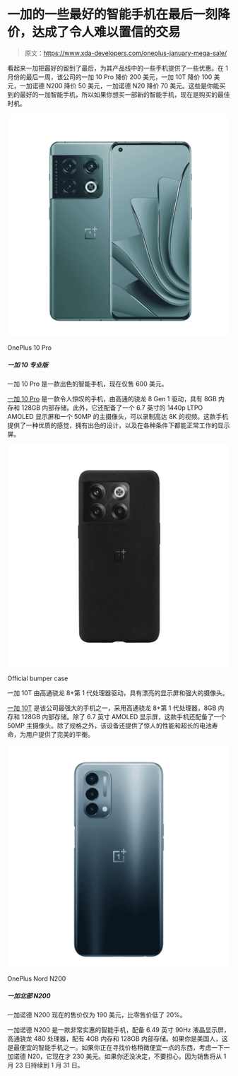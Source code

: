 # 一加的一些最好的智能手机在最后一刻降价，达成了令人难以置信的交易

> 原文：<https://www.xda-developers.com/oneplus-january-mega-sale/>

看起来一加把最好的留到了最后，为其产品线中的一些手机提供了一些优惠。在 1 月份的最后一周，该公司的一加 10 Pro 降价 200 美元，一加 10T 降价 100 美元，一加诺德 N200 降价 50 美元，一加诺德 N20 降价 70 美元。这些是你能买到的最好的一加智能手机，所以如果你想买一部新的智能手机，现在是购买的最佳时机。

 <picture>![The OnePlus Store is offering loyalty discounts and accepting RedCoins. If you buy the higher storage variant, you can also get a pair of OnePlus Buds Pro and an official case with every purchase](img/bd95b413582ce4d9ecab5aa8d083a1a3.png)</picture> 

OnePlus 10 Pro

##### 一加 10 专业版

一加 10 Pro 是一款出色的智能手机，现在仅售 600 美元。

[一加 10 Pro](https://www.xda-developers.com/oneplus-10-pro-review/) 是一款令人惊叹的手机，由高通的骁龙 8 Gen 1 驱动，具有 8GB 内存和 128GB 内部存储。此外，它还配备了一个 6.7 英寸的 1440p LTPO AMOLED 显示屏和一个 50MP 的主摄像头，可以录制高达 8K 的视频。这款手机提供了一种优质的感觉，拥有出色的设计，以及在各种条件下都能正常工作的显示屏。

 <picture>![The official bumper case is spray-pained with four layers of fine-ground sandstone, giving it a smooth texture. Made out of soft TPU and hard PC back, the case seamlessly fits the phone and provides 1m drop resistance.](img/057aacac3b168fd2593f7001240a62fa.png)</picture> 

Official bumper case

一加 10T 由高通骁龙 8+第 1 代处理器驱动，具有漂亮的显示屏和强大的摄像头。

[一加 10T](https://www.xda-developers.com/oneplus-10t-review/) 是该公司最强大的手机之一，采用高通骁龙 8+第 1 代处理器，8GB 内存和 128GB 内部存储。除了 6.7 英寸 AMOLED 显示屏，这款手机还配备了一个 50MP 主摄像头。除了规格之外，该设备还提供了惊人的性能和超长的电池寿命，为用户提供了完美的平衡。

 <picture>![Prime members can get their hands on the OnePlus Nord N200 at a discounted price of $180 during Amazon's Prime Early Access sale.](img/046779f7553ab3ce3e3d370dc784bc25.png)</picture> 

OnePlus Nord N200

##### 一加北部 N200

一加诺德 N200 现在的售价仅为 190 美元，比零售价低了 20%。

一加诺德 N200 是一款非常实惠的智能手机，配备 6.49 英寸 90Hz 液晶显示屏，高通骁龙 480 处理器，配有 4GB 内存和 128GB 内部存储。如果你是美国人，这是最便宜的智能手机之一。如果你正在寻找价格稍微便宜一点的东西，考虑一下一加诺德 N20，它现在才 230 美元。如果你还没决定，不要担心，因为销售将从 1 月 23 日持续到 1 月 31 日。